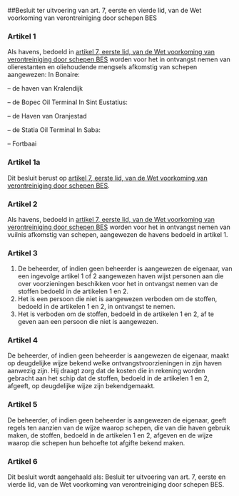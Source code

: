 <meta http-equiv='Content-Type' content='text/html; charset=utf-8' />

##Besluit ter uitvoering van art. 7, eerste en vierde lid, van de Wet voorkoming van verontreiniging door schepen BES

### Artikel  1  

Als havens, bedoeld in [artikel 7, eerste lid, van de Wet voorkoming van verontreiniging door schepen BES](../../../../../../../../../../../../../../../../wet-BES/wet/voorkoming/van/verontreiniging/door/schepen/bes/BWBR0028453/README.md) worden voor het in ontvangst nemen van olierestanten en oliehoudende mengsels afkomstig van schepen aangewezen: In Bonaire: 

– de haven van Kralendijk  

– de Bopec Oil Terminal   In Sint Eustatius: 

– de Haven van Oranjestad  

– de Statia Oil Terminal   In Saba: 

– Fortbaai   

### Artikel  1a  

Dit besluit berust op [artikel 7, eerste lid, van de Wet voorkoming van verontreiniging door schepen BES](../../../../../../../../../../../../../../../../wet-BES/wet/voorkoming/van/verontreiniging/door/schepen/bes/BWBR0028453/README.md). 

### Artikel  2  

Als havens, bedoeld in [artikel 7, eerste lid, van de Wet voorkoming van verontreiniging door schepen BES](../../../../../../../../../../../../../../../../wet-BES/wet/voorkoming/van/verontreiniging/door/schepen/bes/BWBR0028453/README.md) worden voor het in ontvangst nemen van vuilnis afkomstig van schepen, aangewezen de havens bedoeld in artikel 1. 

### Artikel  3  

1.  De beheerder, of indien geen beheerder is aangewezen de eigenaar, van een ingevolge artikel 1 of 2 aangewezen haven wijst personen aan die over voorzieningen beschikken voor het in ontvangst nemen van de stoffen bedoeld in de artikelen 1 en 2.   
2.  Het is een persoon die niet is aangewezen verboden om de stoffen, bedoeld in de artikelen 1 en 2, in ontvangst te nemen.   
3.  Het is verboden om de stoffen, bedoeld in de artikelen 1 en 2, af te geven aan een persoon die niet is aangewezen.  

### Artikel  4  

De beheerder, of indien geen beheerder is aangewezen de eigenaar, maakt op deugdelijke wijze bekend welke ontvangstvoorzieningen in zijn haven aanwezig zijn. Hij draagt zorg dat de kosten die in rekening worden gebracht aan het schip dat de stoffen, bedoeld in de artikelen 1 en 2, afgeeft, op deugdelijke wijze zijn bekendgemaakt. 

### Artikel  5  

De beheerder, of indien geen beheerder is aangewezen de eigenaar, geeft regels ten aanzien van de wijze waarop schepen, die van die haven gebruik maken, de stoffen, bedoeld in de artikelen 1 en 2, afgeven en de wijze waarop die schepen hun behoefte tot afgifte bekend maken. 

### Artikel  6  

Dit besluit wordt aangehaald als: Besluit ter uitvoering van art. 7, eerste en vierde lid, van de Wet voorkoming van verontreiniging door schepen BES. 

